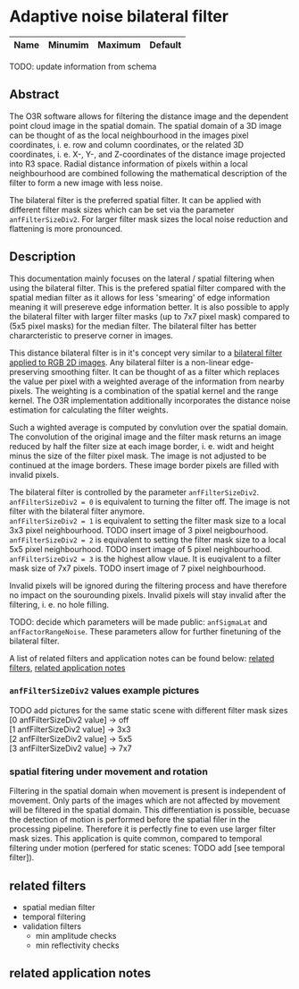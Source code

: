 # Adaptive noise bilateral filter

|Name|Minumim|Maximum|Default
|--|--|--|--|
TODO: update information from schema

## Abstract
The O3R software allows for filtering the distance image and the dependent point cloud image in the spatial domain. The spatial domain of a 3D image can be thought of as the local neighbourhood in the images pixel coordinates, i. e. row and column coordinates, or the related 3D coordinates, i. e. X-, Y-, and Z-coordinates of the distance image projected into R3 space. Radial distance information of pixels within a local neighbourhood are combined following the mathematical description of the filter to form a new image with less noise.  

The bilateral filter is the preferred spatial filter. It can be applied with different filter mask sizes which can be set via the parameter `anfFilterSizeDiv2`. For larger filter mask sizes the local noise reduction and flattening is more pronounced. 

## Description

This documentation mainly focuses on the lateral / spatial filtering when using the bilateral filter. This is the prefered spatial filter compared with the spatial median filter as it allows for less 'smearing' of edge information meaning it will presereve edge information better. It is also possible to apply the bilateral filter with larger filter masks (up to 7x7 pixel mask) compared to (5x5 pixel masks) for the median filter. The bilateral filter has better chararcteristic to preserve corner in images.  

This distance bilateral filter is in it's concept very similar to a [bilateral filter applied to RGB 2D images](https://en.wikipedia.org/wiki/Bilateral_filter). Any bilateral filter is a non-linear edge-preserving smoothing filter. It can be thought of as a filter which replaces the value per pixel with a weighted average of the information from nearby pixels. The weighting is a combination of the spatial kernel and the range kernel. The O3R implementation additionally incorporates the distance noise estimation for calculating the filter weights.     

Such a wighted average is computed by convlution over the spatial domain. The convolution of the original image and the filter mask returns an image reduced by half the filter size at each image border, i. e. widt and height minus the size of the filter pixel mask. The image is not adjusted to be continued at the image borders. These image border pixels are filled with invalid pixels.   

The bilateral filter is controlled by the parameter `anfFilterSizeDiv2`.    
`anfFilterSizeDiv2 = 0` is equivalent to turning the filter off. The image is not filter with the bilateral filter anymore.   
`anfFilterSizeDiv2 = 1` is equivalent to setting the filter mask size to a local 3x3 pixel neighbourhood. TODO insert image of 3 pixel neigbourhood.   
`anfFilterSizeDiv2 = 2` is equivalent to setting the filter mask size to a local 5x5 pixel neighbourhood. TODO insert image of 5 pixel neighbourhood.  
`anfFilterSizeDiv2 = 3` is the highest allow vlaue. It is euqivalent to a filter mask size of 7x7 pixels. TODO insert image of 7 pixel neighbourhood.  

Invalid pixels will be ignored during the filtering process and have therefore no impact on the sourounding pixels. Invalid pixels will stay invalid after the filtering, i. e. no hole filling.  

TODO: decide which parameters will be made public: `anfSigmaLat` and `anfFactorRangeNoise`. These parameters allow for further finetuning of the bilateral filter.  

A list of related filters and application notes can be found below: [related filters](related-filters), [related application notes](related-application-notes)


### `anfFilterSizeDiv2` values example pictures
TODO add pictures for the same static scene with different filter mask sizes  
[0 anfFilterSizeDiv2 value] -> off  
[1 anfFilterSizeDiv2 value] -> 3x3  
[2 anfFilterSizeDiv2 value] -> 5x5  
[3 anfFilterSizeDiv2 value] -> 7x7    

### spatial fitering under movement and rotation
Filtering in the spatial domain when movement is present is independent of movement. Only parts of the images which are not affected by movement will be filtered in the spatial domain. This differentiation is possible, becuase the detection of motion is performed before the spatial filer in the processing pipeline. Therefore it is perfectly fine to even use larger filter mask sizes.
This application is quite common, compared to temporal filtering under motion (perfered for static scenes: TODO add [see temporal filter]).


## related filters
+ spatial median filter
+ temporal filtering
+ validation filters
    + min amplitude checks
    + min reflectivity checks

## related application notes